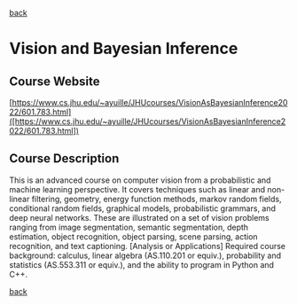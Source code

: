 [back](/)

# Vision and Bayesian Inference
## Course Website
[https://www.cs.jhu.edu/~ayuille/JHUcourses/VisionAsBayesianInference2022/601.783.html]([https://www.cs.jhu.edu/~ayuille/JHUcourses/VisionAsBayesianInference2022/601.783.html])

## Course Description
This is an advanced course on computer vision from a probabilistic and machine learning perspective. It covers techniques such as linear and non-linear filtering, geometry, energy function methods, markov random fields, conditional random fields, graphical models, probabilistic grammars, and deep neural networks. These are illustrated on a set of vision problems ranging from image segmentation, semantic segmentation, depth estimation, object recognition, object parsing, scene parsing, action recognition, and text captioning. [Analysis or Applications] Required course background: calculus, linear algebra (AS.110.201 or equiv.), probability and statistics (AS.553.311 or equiv.), and the ability to program in Python and C++.

[back](/)
